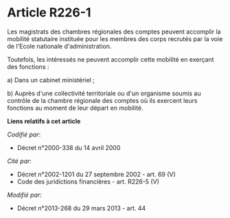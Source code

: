 # Article R226-1

Les magistrats des chambres régionales des comptes peuvent accomplir la mobilité statutaire instituée pour les membres des
corps recrutés par la voie de l'Ecole nationale d'administration.

Toutefois, les intéressés ne peuvent accomplir cette mobilité en exerçant des fonctions :

a) Dans un cabinet ministériel ;

b) Auprès d'une collectivité territoriale ou d'un organisme soumis au contrôle de la chambre régionale des comptes où ils
exercent leurs fonctions au moment de leur départ en mobilité.

**Liens relatifs à cet article**

_Codifié par_:

  - Décret n°2000-338 du 14 avril 2000

_Cité par_:

  - Décret n°2002-1201 du 27 septembre 2002 - art. 69 (V)
  - Code des juridictions financières - art. R226-5 (V)

_Modifié par_:

  - Décret n°2013-268 du 29 mars 2013 - art. 44
